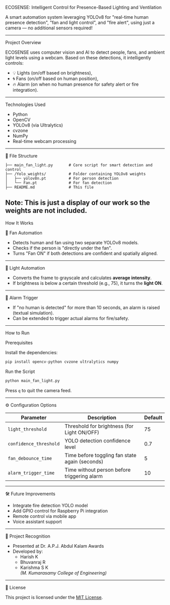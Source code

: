 
ECOSENSE: Intelligent Control for Presence-Based Lighting and Ventilation

A smart automation system leveraging YOLOv8 for "real-time human presence detection", "fan and light control", and "fire alert", using just a camera — no additional sensors required!

---

Project Overview

ECOSENSE uses computer vision and AI to detect people, fans, and ambient light levels using a webcam. Based on these detections, it intelligently controls:
- 💡 Lights (on/off based on brightness),
- 🌀 Fans (on/off based on human position),
- 🔥 Alarm (on when no human presence for safety alert or fire integration).

---

Technologies Used

- Python
- OpenCV
- YOLOv8 (via Ultralytics)
- cvzone
- NumPy
- Real-time webcam processing

---

📂 File Structure

```
├── main_fan_light.py       # Core script for smart detection and control
├── /Yolo_weights/          # Folder containing YOLOv8 weights
│   ├── yolov8n.pt          # For person detection
│   └── Fan.pt              # For fan detection
├── README.md               # This file
```
Note: This is just a display of our work so the weights are not included.
---

How It Works

🔹 Fan Automation

- Detects human and fan using two separate YOLOv8 models.
- Checks if the person is "directly under the fan".
- Turns "Fan ON" if both detections are confident and spatially aligned.

---

🔹 Light Automation

- Converts the frame to grayscale and calculates **average intensity**.
- If brightness is below a certain threshold (e.g., 75), it turns the **light ON**.

---

🔹 Alarm Trigger

- If "no human is detected" for more than 10 seconds, an alarm is raised (textual simulation).
- Can be extended to trigger actual alarms for fire/safety.

---

How to Run

Prerequisites

Install the dependencies:

```bash
pip install opencv-python cvzone ultralytics numpy
```

Run the Script

```bash
python main_fan_light.py
```

Press `q` to quit the camera feed.

---

⚙️ Configuration Options

| Parameter              | Description                                      | Default |
|------------------------|--------------------------------------------------|---------|
| `light_threshold`      | Threshold for brightness (for Light ON/OFF)     | 75      |
| `confidence_threshold` | YOLO detection confidence level                 | 0.7     |
| `fan_debounce_time`    | Time before toggling fan state again (seconds)  | 5       |
| `alarm_trigger_time`   | Time without person before triggering alarm     | 10      |


---

🛠 Future Improvements

- Integrate fire detection YOLO model
- Add GPIO control for Raspberry Pi integration
- Remote control via mobile app
- Voice assistant support

---

🏅 Project Recognition

- Presented at Dr. A.P.J. Abdul Kalam Awards
- Developed by:
  - Harish K
  - Bhuvanraj R
  - Karishma S K  
*(M. Kumarasamy College of Engineering)*

---

📜 License

This project is licensed under the [MIT License](LICENSE).

